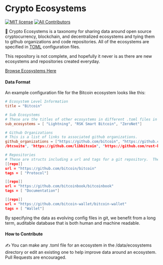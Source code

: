 # Crypto Ecosystems
[![MIT license](http://img.shields.io/badge/license-MIT-brightgreen.svg)](http://opensource.org/licenses/MIT)
[![All Contributors](https://img.shields.io/badge/all_contributors-16-orange.svg?style=flat-square)](#contributors-)

🌲 Crypto Ecosystems is a taxonomy for sharing data around open source cryptocurrency, blockchain, and decentralized ecosystems and tying them to github organizations and code repositories.  All of the ecosystems are specified in [TOML](https://github.com/toml-lang/toml) configuration files.

This repository is not complete, and hopefully it never is as there are new ecosystems and repositories created everyday.

[Browse Ecosystems Here](https://electric-capital.github.io)

#### Data Format

An example configuration file for the Bitcoin ecosystem looks like this:

```toml
# Ecosystem Level Information
title = "Bitcoin"

# Sub Ecosystems
# These are the titles of other ecosystems in different .toml files in the /data/ecosystems directory
sub_ecosystems = [ "Lightning", "RSK Smart Bitcoin", "ZeroNet"]

# Github Organizations
# This is a list of links to associated github organizations.
github_organizations = ["https://github.com/bitcoin", "https://github.com/bitcoin-core", "https://github.com/bitcoinj", "https://github.com
/btcsuite", "https://github.com/libbitcoin", "https://github.com/rust-bitcoin"]

# Repositories
# These are structs including a url and tags for a git repository.  These URLS do not have to be on github.
[[repo]]
url = "https://github.com/bitcoin/bitcoin"
tags = [ "Protocol"]

[[repo]]
url = "https://github.com/bitcoinbook/bitcoinbook"
tags = [ "Documentation"]

[[repo]]
url = "https://github.com/bitcoin-wallet/bitcoin-wallet"
tags = [ "Wallet"]

```

By specifying the data as evolving config files in git, we benefit from a long term, auditable database that is both human and machine readable.  

#### How to Contribute

✍️ You can make any .toml file for an ecosystem in the /data/ecosystems directory or edit an existing one to help improve data around an ecosystem.  Pull Requests are encouraged. 
